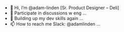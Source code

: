 - 👋 Hi, I’m @adam-linden [Sr. Product Designer – Deli]
- 👀 Participate in discussions w eng ...
- 🌱 Building up my dev skills again ...
- 📫 How to reach me Slack: @adamlinden ...

<!---
adam-linden/adam-linden is a ✨ special ✨ repository because its `README.md` (this file) appears on your GitHub profile.
You can click the Preview link to take a look at your changes.
--->
